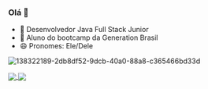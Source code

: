 ### Olá 👋

- 🔭 Desenvolvedor Java Full Stack Junior
- 🌱 Aluno do bootcamp da Generation Brasil
- 😄 Pronomes: Ele/Dele

![138322189-2db8df52-9dcb-40a0-88a8-c365466bd33d](https://user-images.githubusercontent.com/95730548/146482008-1b2bd5ce-a7ee-41ab-bddd-d084768cbc10.gif)

<a href="https://github.com/viniciusaislan">
  <img align="center" src="https://github-readme-stats.vercel.app/api?username=viniciusaislan&show_icons=true&theme=radical&hide=stars,prs,issues,contribs" />
</a>
<a href="https://github.com/viniciusaislan">
  <img align="center" src="https://github-readme-stats.vercel.app/api/top-langs/?username=viniciusaislan&show_icons=true&theme=radical&layout=compact&card_width=445" />
</a>
